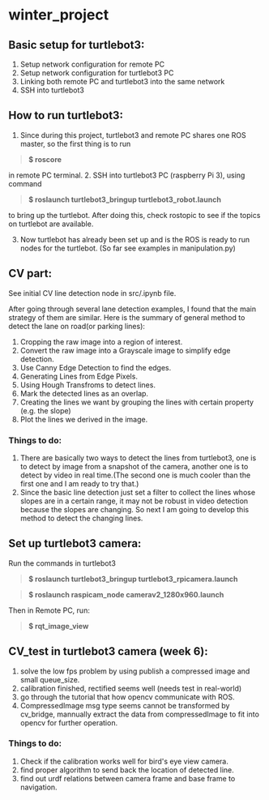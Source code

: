 # winter_project

## Basic setup for turtlebot3:
1. Setup network configuration for remote PC
2. Setup network configuration for turtlebot3 PC
3. Linking both remote PC and turtlebot3 into the same network
4. SSH into turtlebot3


## How to run turtlebot3:
1. Since during this project, turtlebot3 and remote PC shares one ROS master, so the first thing is to run
>**$ roscore**

  in remote PC terminal.
2. SSH into turtlebot3 PC (raspberry Pi 3), using command
>**$ roslaunch turtlebot3_bringup turtlebot3_robot.launch**

  to bring up the turtlebot. After doing this, check rostopic to see if the topics on turtlebot are available.

3. Now turtlebot has already been set up and is the ROS is ready to run nodes for the turtlebot. (So far see examples in manipulation.py)

## CV part:

See initial CV line detection node in src/.ipynb file.

After going through several lane detection examples, I found that the main strategy of them are similar. Here is the summary of general method to detect the lane on road(or parking lines):
1. Cropping the raw image into a region of interest.
2. Convert the raw image into a Grayscale image to simplify edge detection.
3. Use Canny Edge Detection to find the edges.
4. Generating Lines from Edge Pixels.
5. Using Hough Transfroms to detect lines.
6. Mark the detected lines as an overlap.
7. Creating the lines we want by grouping the lines with certain property (e.g. the slope)
8. Plot the lines we derived in the image.

### Things to do:
1. There are basically two ways to detect the lines from turtlebot3, one is to detect by image from a snapshot of the camera, another one is to detect by video in real time.(The second one is much cooler than the first one and I am ready to try that.)
2. Since the basic line detection just set a filter to collect the lines whose slopes are in a certain range, it may not be robust in video detection because the slopes are changing. So next I am going to develop this method to detect the changing lines.

## Set up turtlebot3 camera:
Run the commands in turtlebot3  
>**$ roslaunch turtlebot3_bringup turtlebot3_rpicamera.launch**

>**$ roslaunch raspicam_node camerav2_1280x960.launch**

Then in Remote PC, run:
>**$ rqt_image_view**


## CV_test in turtlebot3 camera (week 6):
1. solve the low fps problem by using publish a compressed image and small queue_size.
2. calibration finished, rectified seems well (needs test in real-world)
3. go through the tutorial that how opencv communicate with ROS.
4. CompressedImage msg type seems cannot be transformed by cv_bridge, mannually extract the data from compressedImage to fit into opencv for further operation.

### Things to do:
1. Check if the calibration works well for bird's eye view camera.
2. find proper algorithm to send back the location of detected line.
3. find out urdf relations between camera frame and base frame to navigation.
